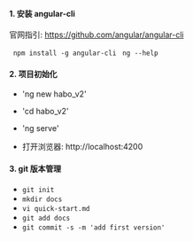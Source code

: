 #### 1. 安装 angular-cli
官网指引: https://github.com/angular/angular-cli

` npm install -g angular-cli`
` ng --help`

#### 2. 项目初始化
- 'ng new habo_v2'
- 'cd habo_v2'
- 'ng serve'

- 打开浏览器: http://localhost:4200

#### 3. git 版本管理
- `git init`
- `mkdir docs`
- `vi quick-start.md`
- `git add docs`
- `git commit -s -m 'add first version'` 

